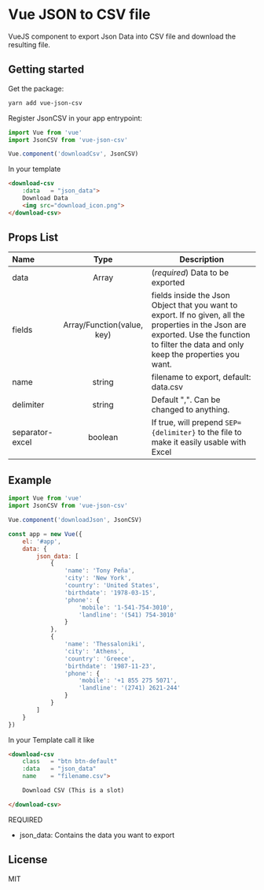 # Vue JSON to CSV file
VueJS component to export Json Data into CSV file and download the resulting file.

## Getting started

Get the package:
```bash
yarn add vue-json-csv
```

Register JsonCSV in your app entrypoint:
```js
import Vue from 'vue'
import JsonCSV from 'vue-json-csv'

Vue.component('downloadCsv', JsonCSV)
```

In your template
```html
<download-csv
    :data   = "json_data">
    Download Data
    <img src="download_icon.png">
</download-csv>
```

## Props List

| Name             | Type  | Description |
| :---             | :---: | ---         |
| data  | Array  | (_required_) Data to be exported |
| fields  | Array/Function(value, key)  | fields inside the Json Object that you want to export. If no given, all the properties in the Json are exported. Use the function to filter the data and only keep the properties you want. |
| name    | string | filename to export, default: data.csv |
| delimiter| string| Default ",". Can be changed to anything.|
| separator-excel| boolean|If true, will prepend `SEP={delimiter}` to the file to make it easily usable with Excel|


## Example

```js
import Vue from 'vue'
import JsonCSV from 'vue-json-csv'

Vue.component('downloadJson', JsonCSV)

const app = new Vue({
    el: '#app',
    data: {     
        json_data: [
            {
                'name': 'Tony Peña',
                'city': 'New York',
                'country': 'United States',
                'birthdate': '1978-03-15',
                'phone': {
                    'mobile': '1-541-754-3010',
                    'landline': '(541) 754-3010'
                }
            },
            {
                'name': 'Thessaloniki',
                'city': 'Athens',
                'country': 'Greece',
                'birthdate': '1987-11-23',
                'phone': {
                    'mobile': '+1 855 275 5071',
                    'landline': '(2741) 2621-244'
                }
            }
        ]
    }
})
```

In your Template call it like

```html
<download-csv
	class   = "btn btn-default"
	:data   = "json_data"
	name    = "filename.csv">

	Download CSV (This is a slot)

</download-csv>
```
REQUIRED
- json_data: Contains the data you want to export


## License
MIT